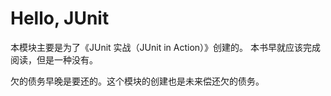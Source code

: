 # Hello, JUnit

本模块主要是为了《JUnit 实战（JUnit in Action）》创建的。
本书早就应该完成阅读，但是一种没有。

欠的债务早晚是要还的。这个模块的创建也是未来偿还欠的债务。